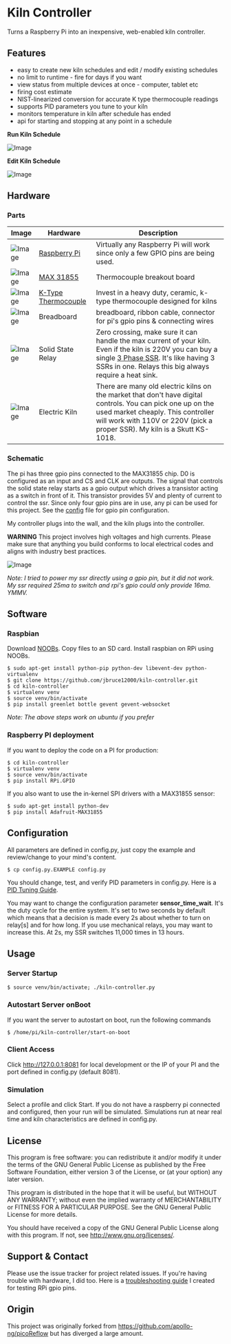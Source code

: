 Kiln Controller
==========

Turns a Raspberry Pi into an inexpensive, web-enabled kiln controller.

## Features

  * easy to create new kiln schedules and edit / modify existing schedules
  * no limit to runtime - fire for days if you want
  * view status from multiple devices at once - computer, tablet etc
  * firing cost estimate
  * NIST-linearized conversion for accurate K type thermocouple readings
  * supports PID parameters you tune to your kiln
  * monitors temperature in kiln after schedule has ended
  * api for starting and stopping at any point in a schedule

**Run Kiln Schedule**

![Image](https://github.com/jbruce12000/kiln-controller/blob/master/public/assets/images/kiln-running.png)

**Edit Kiln Schedule**

![Image](https://github.com/jbruce12000/kiln-controller/blob/master/public/assets/images/kiln-schedule.png)

## Hardware

### Parts

| Image | Hardware | Description |
| ------| -------- | ----------- |
| ![Image](https://github.com/jbruce12000/kiln-controller/blob/master/public/assets/images/rpi.png) | [Raspberry Pi](https://www.adafruit.com/category/105) | Virtually any Raspberry Pi will work since only a few GPIO pins are being used. |
| ![Image](https://github.com/jbruce12000/kiln-controller/blob/master/public/assets/images/max31855.png) | [MAX 31855](https://www.adafruit.com/product/269) | Thermocouple breakout board |
| ![Image](https://github.com/jbruce12000/kiln-controller/blob/master/public/assets/images/k-type-thermocouple.png) | [K-Type Thermocouple](https://www.auberins.com/index.php?main_page=product_info&cPath=20_3&products_id=39) | Invest in a heavy duty, ceramic, k-type thermocouple designed for kilns |
| ![Image](https://github.com/jbruce12000/kiln-controller/blob/master/public/assets/images/breadboard.png) | Breadboard | breadboard, ribbon cable, connector for pi's gpio pins & connecting wires |
| ![Image](https://github.com/jbruce12000/kiln-controller/blob/master/public/assets/images/ssr.png) | Solid State Relay | Zero crossing, make sure it can handle the max current of your kiln. Even if the kiln is 220V you can buy a single [3 Phase SSR](https://www.auberins.com/index.php?main_page=product_info&cPath=2_30&products_id=331). It's like having 3 SSRs in one.  Relays this big always require a heat sink. |
| ![Image](https://github.com/jbruce12000/kiln-controller/blob/master/public/assets/images/ks-1018.png) | Electric Kiln | There are many old electric kilns on the market that don't have digital controls. You can pick one up on the used market cheaply.  This controller will work with 110V or 220V (pick a proper SSR). My kiln is a Skutt KS-1018. |

### Schematic

The pi has three gpio pins connected to the MAX31855 chip. D0 is configured as an input and CS and CLK are outputs. The signal that controls the solid state relay starts as a gpio output which drives a transistor acting as a switch in front of it. This transistor provides 5V and plenty of current to control the ssr. Since only four gpio pins are in use, any pi can be used for this project. See the [config](https://github.com/jbruce12000/kiln-controller/blob/master/config.py) file for gpio pin configuration.

My controller plugs into the wall, and the kiln plugs into the controller. 

**WARNING** This project involves high voltages and high currents. Please make sure that anything you build conforms to local electrical codes and aligns with industry best practices.

![Image](https://github.com/jbruce12000/kiln-controller/blob/master/public/assets/images/schematic.png)

*Note: I tried to power my ssr directly using a gpio pin, but it did not work. My ssr required 25ma to switch and rpi's gpio could only provide 16ma. YMMV.*

## Software 

### Raspbian

Download [NOOBs](https://www.raspberrypi.org/downloads/noobs/). Copy files to an SD card. Install raspbian on RPi using NOOBs.

    $ sudo apt-get install python-pip python-dev libevent-dev python-virtualenv
    $ git clone https://github.com/jbruce12000/kiln-controller.git
    $ cd kiln-controller
    $ virtualenv venv
    $ source venv/bin/activate
    $ pip install greenlet bottle gevent gevent-websocket

*Note: The above steps work on ubuntu if you prefer*

### Raspberry PI deployment

If you want to deploy the code on a PI for production:

    $ cd kiln-controller
    $ virtualenv venv
    $ source venv/bin/activate
    $ pip install RPi.GPIO

If you also want to use the in-kernel SPI drivers with a MAX31855 sensor:
   
    $ sudo apt-get install python-dev
    $ pip install Adafruit-MAX31855

## Configuration

All parameters are defined in config.py, just copy the example and review/change to your mind's content.

    $ cp config.py.EXAMPLE config.py

You should change, test, and verify PID parameters in config.py.  Here is a [PID Tuning Guide](https://github.com/jbruce12000/kiln-controller/blob/master/docs/pid_tuning.md).

You may want to change the configuration parameter **sensor_time_wait**. It's the duty cycle for the entire system.  It's set to two seconds by default which means that a decision is made every 2s about whether to turn on relay[s] and for how long. If you use mechanical relays, you may want to increase this. At 2s, my SSR switches 11,000 times in 13 hours.

## Usage

### Server Startup

    $ source venv/bin/activate; ./kiln-controller.py

### Autostart Server onBoot
If you want the server to autostart on boot, run the following commands

    $ /home/pi/kiln-controller/start-on-boot

### Client Access

Click http://127.0.0.1:8081 for local development or the IP
of your PI and the port defined in config.py (default 8081).

### Simulation

Select a profile and click Start. If you do not have a raspberry pi connected
and configured, then your run will be simulated.  Simulations run at near real
time and kiln characteristics are defined in config.py.

## License

This program is free software: you can redistribute it and/or modify
it under the terms of the GNU General Public License as published by
the Free Software Foundation, either version 3 of the License, or
(at your option) any later version.

This program is distributed in the hope that it will be useful,
but WITHOUT ANY WARRANTY; without even the implied warranty of
MERCHANTABILITY or FITNESS FOR A PARTICULAR PURPOSE.  See the
GNU General Public License for more details.

You should have received a copy of the GNU General Public License
along with this program.  If not, see <http://www.gnu.org/licenses/>.

## Support & Contact

Please use the issue tracker for project related issues.
If you're having trouble with hardware, I did too.  Here is a [troubleshooting guide](https://github.com/jbruce12000/kiln-controller/blob/master/docs/troubleshooting.md) I created for testing RPi gpio pins.

## Origin
This project was originally forked from https://github.com/apollo-ng/picoReflow but has diverged a large amount.
